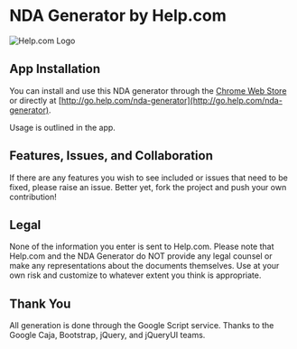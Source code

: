 NDA Generator by Help.com
=========================

![Help.com Logo](http://help.com/skin/images/nav-logo-dark.svg)

## App Installation
You can install and use this NDA generator through the [Chrome Web Store](https://chrome.google.com/webstore/detail/jmoneocgkdlbodnilhhdahidmnbailha/preview?authuser=0) or directly at [http://go.help.com/nda-generator](http://go.help.com/nda-generator).

Usage is outlined in the app.

## Features, Issues, and Collaboration
If there are any features you wish to see included or issues that need to be fixed, please raise an issue. Better yet, fork the project and push your own contribution!

## Legal
None of the information you enter is sent to Help.com. Please note that Help.com and the NDA Generator do NOT provide any legal counsel or make any representations about the documents themselves. Use at your own risk and customize to whatever extent you think is appropriate.

## Thank You
All generation is done through the Google Script service. Thanks to the Google Caja, Bootstrap, jQuery, and jQueryUI teams.
